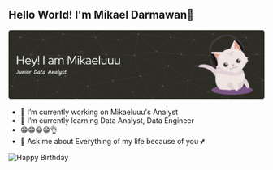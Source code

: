 ## Hello World! I'm Mikael Darmawan👋

![Mikaeluuu](img/github-header-banner.png)

<!--
**mikaeluuu/mikaeluuu** is a ✨ _special_ ✨ repository because its `README.md` (this file) appears on your GitHub profile.

Here are some ideas to get you started:

- 🔭 I’m currently working on ...
- 🌱 I’m currently learning ...
- 👯 I’m looking to collaborate on ...
- 🤔 I’m looking for help with ...
- 💬 Ask me about ...
- 📫 How to reach me: ...
- 😄 Pronouns: ...
- ⚡ Fun fact: ...
-->

- 🔭 I’m currently working on Mikaeluuu's Analyst
- 🌱 I’m currently learning Data Analyst, Data Engineer
- 😁😁😁😁👌
- 💬 Ask me about Everything of my life because of you 💕

![Happy Birthday](https://media.giphy.com/media/v1.Y2lkPWVjZjA1ZTQ3cWlveGxscTF1NXR3Zzk5d2Z4YXNmbjlyd3lra3Y2ODhvNncxb3g2ayZlcD12MV9naWZzX3RyZW5kaW5nJmN0PWc/6WFScxN6fi95z3YVQD/giphy.gif)
